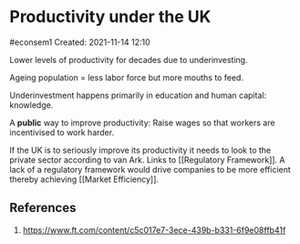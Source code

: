 # Productivity under the UK
#econsem1 
Created: 2021-11-14 12:10

Lower levels of productivity for decades due to underinvesting.

Ageing population = less labor force but more mouths to feed.

Underinvestment happens primarily in education and human capital: knowledge. 

A **public** way to improve productivity:
Raise wages so that workers are incentivised to work harder. 

If the UK is to seriously improve its productivity it needs to look to the private sector according to van Ark. Links to [[Regulatory Framework]]. A lack of a regulatory framework would drive companies to be more efficient thereby achieving [[Market Efficiency]].
## References
1. https://www.ft.com/content/c5c017e7-3ece-439b-b331-6f9e08ffb41f
